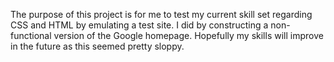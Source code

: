 The purpose of this project is for me to test my current skill set regarding CSS and HTML by emulating a test site. I did by constructing a non-functional version of the Google homepage. Hopefully my skills will improve in the future as this seemed pretty sloppy.
